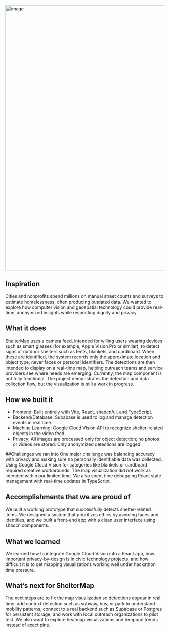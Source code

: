 <img width="1882" height="837" alt="image" src="https://github.com/user-attachments/assets/7a3fc847-4c47-467e-9c44-433d370963e7" />


## Inspiration
Cities and nonprofits spend millions on manual street counts and surveys to estimate homelessness, often producing outdated data. We wanted to explore how computer vision and geospatial technology could provide real-time, anonymized insights while respecting dignity and privacy.

## What it does
ShelterMap uses a camera feed, intended for willing users wearing devices such as smart glasses (for example, Apple Vision Pro or similar), to detect signs of outdoor shelters such as tents, blankets, and cardboard. When these are identified, the system records only the approximate location and object type, never faces or personal identifiers. The detections are then intended to display on a real-time map, helping outreach teams and service providers see where needs are emerging. Currently, the map component is not fully functional. The project demonstrates the detection and data collection flow, but the visualization is still a work in progress.

## How we built it
- Frontend: Built entirely with Vite, React, shadcn/ui, and TypeScript.
- Backend/Database: Supabase is used to log and manage detection events in real time.
- Machine Learning: Google Cloud Vision API to recognize shelter-related objects in the video feed.
- Privacy: All images are processed only for object detection; no photos or videos are stored. Only anonymized detections are logged.

##Challenges we ran into
One major challenge was balancing accuracy with privacy and making sure no personally identifiable data was collected. Using Google Cloud Vision for categories like blankets or cardboard required creative workarounds. The map visualization did not work as intended within our limited time. We also spent time debugging React state management with real-time updates in TypeScript.

## Accomplishments that we are proud of
We built a working prototype that successfully detects shelter-related items. We designed a system that prioritizes ethics by avoiding faces and identities, and we built a front-end app with a clean user interface using shadcn components.

## What we learned
We learned how to integrate Google Cloud Vision into a React app, how important privacy-by-design is in civic technology projects, and how difficult it is to get mapping visualizations working well under hackathon time pressure.

## What’s next for ShelterMap
The next steps are to fix the map visualization so detections appear in real time, add context detection such as subway, bus, or park to understand mobility patterns, connect to a real backend such as Supabase or Postgres for persistent storage, and work with local outreach organizations to pilot test. We also want to explore heatmap visualizations and temporal trends instead of exact pins.
